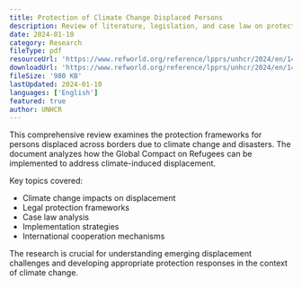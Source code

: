 ```yaml
---
title: Protection of Climate Change Displaced Persons
description: Review of literature, legislation, and case law on protecting persons displaced by climate change and disasters under the Global Compact on Refugees.
date: 2024-01-10
category: Research
fileType: pdf
resourceUrl: 'https://www.refworld.org/reference/lpprs/unhcr/2024/en/148128'
downloadUrl: 'https://www.refworld.org/reference/lpprs/unhcr/2024/en/148128'
fileSize: '980 KB'
lastUpdated: 2024-01-10
languages: ['English']
featured: true
author: UNHCR
---
```


This comprehensive review examines the protection frameworks for persons displaced across borders due to climate change and disasters. The document analyzes how the Global Compact on Refugees can be implemented to address climate-induced displacement.

Key topics covered:
- Climate change impacts on displacement
- Legal protection frameworks
- Case law analysis
- Implementation strategies
- International cooperation mechanisms

The research is crucial for understanding emerging displacement challenges and developing appropriate protection responses in the context of climate change.
